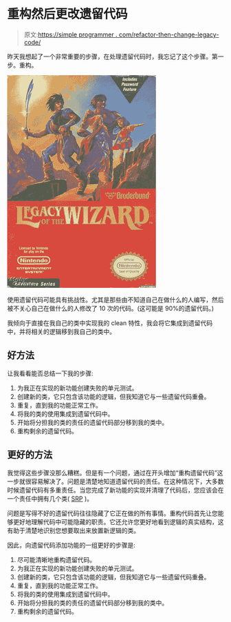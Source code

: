 # 重构然后更改遗留代码

> 原文:[https://simple programmer . com/refactor-then-change-legacy-code/](https://simpleprogrammer.com/refactor-then-change-legacy-code/)

昨天我想起了一个非常重要的步骤，在处理遗留代码时，我忘记了这个步骤。第一步。重构。



![legacy code](img/4f84b4c1bd224a76ccddc72f055a3dc6.png "legacy")



使用遗留代码可能具有挑战性。尤其是那些由不知道自己在做什么的人编写，然后被不关心自己在做什么的人修改了 10 次的代码。(这可能是 90%的遗留代码。)

我倾向于直接在我自己的类中实现我的 clean 特性，我会将它集成到遗留代码中，并将相关的逻辑移到我自己的类中。

## 好方法

让我看看能否总结一下我的步骤:

1.  为我正在实现的新功能创建失败的单元测试。
2.  创建新的类，它只包含该功能的逻辑，但我知道它与一些遗留代码重叠。
3.  重复，直到我的功能正常工作。
4.  将我的类的使用集成到遗留代码中。
5.  开始将分担我的类的责任的遗留代码部分移到我的类中。
6.  重构剩余的遗留代码。

## 更好的方法

我觉得这些步骤没那么糟糕。但是有一个问题，通过在开头增加“重构遗留代码”这一步就很容易解决了。问题是清楚地知道遗留代码的责任。在这种情况下，大多数时候遗留代码有多重责任。当您完成了新功能的实现并清理了代码后，您应该会在一个责任中拥有几个类( [SRP](http://en.wikipedia.org/wiki/Single_responsibility_principle) )。

问题是写得不好的遗留代码往往隐藏了它正在做的所有事情。重构代码首先让您能够更好地理解代码中可能隐藏的职责。它还允许您更好地看到逻辑的真实结构，这有助于清楚地识别您想要取出来放置新逻辑的类。

因此，向遗留代码添加功能的一组更好的步骤是:

1.  尽可能清晰地重构遗留代码。
2.  为我正在实现的新功能创建失败的单元测试。
3.  创建新的类，它只包含该功能的逻辑，但我知道它与一些遗留代码重叠。
4.  重复，直到我的功能正常工作。
5.  将我的类的使用集成到遗留代码中。
6.  开始将分担我的类的责任的遗留代码部分移到我的类中。
7.  重构剩余的遗留代码。